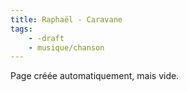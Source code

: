 ```yaml
---
title: Raphaël - Caravane
tags:
    - -draft
    - musique/chanson
---
```


Page créée automatiquement, mais vide.
